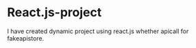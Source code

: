 # React.js-project
I have created dynamic project using react.js  whether apicall for fakeapistore.
